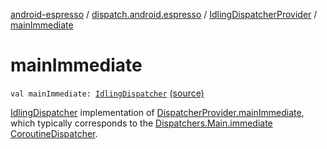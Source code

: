 [android-espresso](../../index.md) / [dispatch.android.espresso](../index.md) / [IdlingDispatcherProvider](index.md) / [mainImmediate](./main-immediate.md)

# mainImmediate

`val mainImmediate: `[`IdlingDispatcher`](../-idling-dispatcher/index.md) [(source)](https://github.com/RBusarow/Dispatch/tree/master/android-espresso/src/main/java/dispatch/android/espresso/IdlingDispatcherProvider.kt#L51)

[IdlingDispatcher](../-idling-dispatcher/index.md) implementation of [DispatcherProvider.mainImmediate](#),
which typically corresponds to the [Dispatchers.Main.immediate](https://kotlin.github.io/kotlinx.coroutines/kotlinx-coroutines-core/kotlinx.coroutines/-main-coroutine-dispatcher/immediate.html) [CoroutineDispatcher](https://kotlin.github.io/kotlinx.coroutines/kotlinx-coroutines-core/kotlinx.coroutines/-coroutine-dispatcher/index.html).

